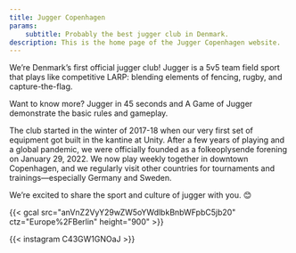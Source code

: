 ```yaml
---
title: Jugger Copenhagen
params:
    subtitle: Probably the best jugger club in Denmark.
description: This is the home page of the Jugger Copenhagen website.
---
```


We’re Denmark’s first official jugger club! Jugger is a 5v5 team field sport that plays like competitive LARP: blending elements of fencing, rugby, and capture-the-flag.

Want to know more? Jugger in 45 seconds and A Game of Jugger demonstrate the basic rules and gameplay.

The club started in the winter of 2017-18 when our very first set of equipment got built in the kantine at Unity. After a few years of playing and a global pandemic, we were officially founded as a folkeoplysende forening on January 29, 2022. We now play weekly together in downtown Copenhagen, and we regularly visit other countries for tournaments and trainings—especially Germany and Sweden.

We’re excited to share the sport and culture of jugger with you. 😊 

{{< gcal src="anVnZ2VyY29wZW5oYWdlbkBnbWFpbC5jb20" ctz="Europe%2FBerlin" height="900" >}}

{{< instagram C43GW1GNOaJ >}}

